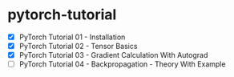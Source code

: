 # pytorch-tutorial

- [x] PyTorch Tutorial 01 - Installation
- [x] PyTorch Tutorial 02 - Tensor Basics
- [x] PyTorch Tutorial 03 - Gradient Calculation With Autograd
- [ ] PyTorch Tutorial 04 - Backpropagation - Theory With Example 